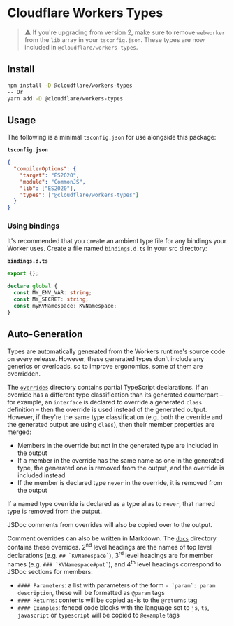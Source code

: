 # Cloudflare Workers Types

> :warning: If you're upgrading from version 2, make sure to remove `webworker` from the `lib` array in your
> `tsconfig.json`. These types are now included in `@cloudflare/workers-types`.

## Install

```bash
npm install -D @cloudflare/workers-types
-- Or
yarn add -D @cloudflare/workers-types
```

## Usage

The following is a minimal `tsconfig.json` for use alongside this package:

**`tsconfig.json`**

```json
{
  "compilerOptions": {
    "target": "ES2020",
    "module": "CommonJS",
    "lib": ["ES2020"],
    "types": ["@cloudflare/workers-types"]
  }
}
```

### Using bindings

It's recommended that you create an ambient type file for any bindings your Worker uses. Create a file named
`bindings.d.ts` in your src directory:

**`bindings.d.ts`**

```typescript
export {};

declare global {
  const MY_ENV_VAR: string;
  const MY_SECRET: string;
  const myKVNamespace: KVNamespace;
}
```

## Auto-Generation

Types are automatically generated from the Workers runtime's source code on every release. However, these generated
types don't include any generics or overloads, so to improve ergonomics, some of them are overridden.

The [`overrides`](./overrides) directory contains partial TypeScript declarations. If an override has a different type
classification than its generated counterpart – for example, an `interface` is declared to override a generated `class`
definition – then the override is used instead of the generated output. However, if they're the same type classification
(e.g. both the override and the generated output are using `class`), then their member properties are merged:

- Members in the override but not in the generated type are included in the output
- If a member in the override has the same name as one in the generated type, the generated one is removed from the
  output, and the override is included instead
- If the member is declared type `never` in the override, it is removed from the output

If a named type override is declared as a type alias to `never`, that named type is removed from the output.

JSDoc comments from overrides will also be copied over to the output.

Comment overrides can also be written in Markdown. The [`docs`](./docs) directory contains these overrides.
2<sup>nd</sup> level headings are the names of top level declarations (e.g. <code>## \`KVNamespace\`</code>),
3<sup>rd</sup> level headings are for member names (e.g. <code>### \`KVNamespace#put\`</code>), and 4<sup>th</sup> level
headings correspond to JSDoc sections for members:

- `#### Parameters`: a list with parameters of the form <code>- \`param\`: param description</code>, these will be
  formatted as `@param` tags
- `#### Returns`: contents will be copied as-is to the `@returns` tag
- `#### Examples`: fenced code blocks with the language set to `js`, `ts`, `javascript` or `typescript` will be copied
  to `@example` tags
